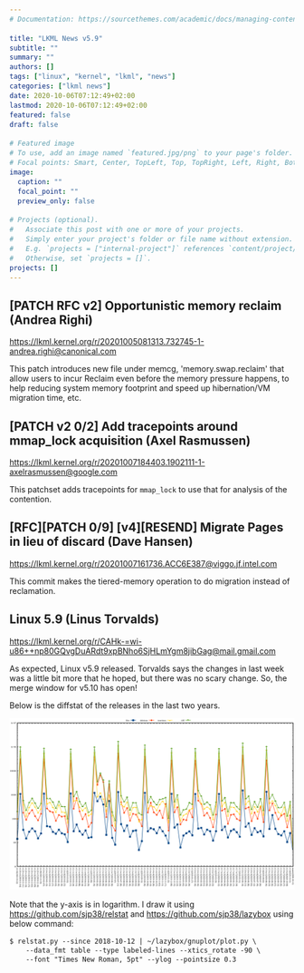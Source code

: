 ```yaml
---
# Documentation: https://sourcethemes.com/academic/docs/managing-content/

title: "LKML News v5.9"
subtitle: ""
summary: ""
authors: []
tags: ["linux", "kernel", "lkml", "news"]
categories: ["lkml news"]
date: 2020-10-06T07:12:49+02:00
lastmod: 2020-10-06T07:12:49+02:00
featured: false
draft: false

# Featured image
# To use, add an image named `featured.jpg/png` to your page's folder.
# Focal points: Smart, Center, TopLeft, Top, TopRight, Left, Right, BottomLeft, Bottom, BottomRight.
image:
  caption: ""
  focal_point: ""
  preview_only: false

# Projects (optional).
#   Associate this post with one or more of your projects.
#   Simply enter your project's folder or file name without extension.
#   E.g. `projects = ["internal-project"]` references `content/project/deep-learning/index.md`.
#   Otherwise, set `projects = []`.
projects: []
---
```


[PATCH RFC v2] Opportunistic memory reclaim (Andrea Righi)
----------------------------------------------------------

https://lkml.kernel.org/r/20201005081313.732745-1-andrea.righi@canonical.com

This patch introduces new file under memcg, 'memory.swap.reclaim' that allow
users to incur Reclaim even before the memory pressure happens, to help
reducing system memory footprint and speed up hibernation/VM migration time,
etc.


[PATCH v2 0/2] Add tracepoints around mmap_lock acquisition (Axel Rasmussen)
----------------------------------------------------------------------------

https://lkml.kernel.org/r/20201007184403.1902111-1-axelrasmussen@google.com

This patchset adds tracepoints for ``mmap_lock`` to use that for analysis of
the contention.


[RFC][PATCH 0/9] [v4][RESEND] Migrate Pages in lieu of discard (Dave Hansen)
----------------------------------------------------------------------------

https://lkml.kernel.org/r/20201007161736.ACC6E387@viggo.jf.intel.com

This commit makes the tiered-memory operation to do migration instead of
reclamation.


Linux 5.9 (Linus Torvalds)
--------------------------

https://lkml.kernel.org/r/CAHk-=wi-u86++np80GQvgDuARdt9xpBNho6SjHLmYgm8jibGag@mail.gmail.com

As expected, Linux v5.9 released.  Torvalds says the changes in last week was a
little bit more that he hoped, but there was no scary change.  So, the merge
window for v5.10 has open!

Below is the diffstat of the releases in the last two years.

![Kernel release stat](/img/kernel_release_stat/v4.19..v5.9.png)

Note that the y-axis is in logarithm.  I draw it using
https://github.com/sjp38/relstat and https://github.com/sjp38/lazybox using
below command:

    $ relstat.py --since 2018-10-12 | ~/lazybox/gnuplot/plot.py \
	    --data_fmt table --type labeled-lines --xtics_rotate -90 \
	    --font "Times New Roman, 5pt" --ylog --pointsize 0.3
